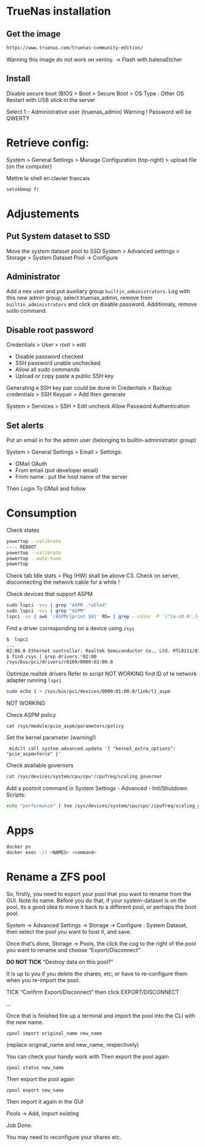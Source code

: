 # TrueNas installation

## Get the image

```bash
https://www.truenas.com/truenas-community-edition/
```

Warning this image do not work on ventoy.
-> Flash with balenaEtcher

## Install

Disable secure boot (BIOS > Boot > Secure Boot > OS Type : Other OS
Restart with USB stick in the server

Select 1 - Administrative user (truenas_admin)
Warning ! Password will be QWERTY



# Retrieve config:

System > General Settings > Manage Configuration (top-right) > upload file (on the computer)

Mettre le shell en clavier francais
```bash
setxkbmap fr
```


# Adjustements

## Put System dataset to SSD

Move the system dataset pool to SSD
System > Advanced settings > Storage > System Dataset Pool -> Configure

## Administrator

Add a nex user and put auxiliary group `builtin_administrators`.
Log with this new admin group, select truenas_admin, remove from `builtin_administrators` and click on disable password. Additionaly, remove sudo command.

## Disable root password

Credentials > User > root > edit

- Disable password checked
- SSH password unable unchecked
- Allow all sudo commands
- Upload or copy paste a public SSH key

Generating a SSH key pair could be done in Credentials > Backup credentials > SSH Keypair > Add then generate

System > Services > SSH > Edit uncheck Allow Password Authentication

## Set alerts

Put an email in for the admin user (belonging to builtin-administrator group)

System > General Settings > Email > Settings:
 - GMail OAuth
 - From email (put developer email)
 - From name : put the host name of the server

Then Login To GMail and follow



# Consumption

Check states
```bash
powertop --calibrate
---- REBOOT
powertop --calibrate
powertop --auto-tune
powertop
```
Check tab Idle stats > Pkg (HW) shall be above C3. Check on server, disconnecting the network cable for a while !

Check devices that support ASPM
```bash
sudo lspci -vvv | grep "ASPM .*abled"
sudo lspci -vvv | grep "ASPM"
lspci -vv | awk '/ASPM/{print $0}' RS= | grep --color -P '(^[a-z0-9:.]+|ASPM )'
```

Find a driver corresponding on a device using `/sys`
```bash
$  lspci
...
02:00.0 Ethernet controller: Realtek Semiconductor Co., Ltd. RTL8111/8168B PCI Express Gigabit Ethernet controller (rev 01)
$ find /sys | grep drivers.*02:00
/sys/bus/pci/drivers/r8169/0000:02:00.0
```

Optimize realtek drivers
Refer to script NOT WORKING
find ID of te network adapter running `lspci`
```bash
sudo echo 1 > /sys/bus/pci/devices/0000:01:00.0/link/l1_aspm
```
 NOT WORKING

Check ASPM policy
```
cat /sys/module/pcie_aspm/parameters/policy
```

Set the kernel parameter  (warning!)
```
 midclt call system.advanced.update '{ "kernel_extra_options": "pcie_aspm=force" }'
```

Check available governors
```bash
cat /sys/devices/system/cpu/cpu*/cpufreq/scaling_governor
```

Add a postinit command in System Settings - Advanced - Init/Shutdown Scripts:
```bash
echo "performance" | tee /sys/devices/system/cpu/cpu*/cpufreq/scaling_governor
```




# Apps
```bash
docker ps
docker exec -it <NAMES> <command>
```



# Rename a ZFS pool

So, firstly, you need to export your pool that you want to rename from the GUI. Note its name.
Before you do that, if your system-dataset is on the pool, its a good idea to move it back to a different pool, or perhaps the boot pool.

System → Advanced Settings → Storage → Configure : System Dataset, then select the pool you want to host it, and save.

Once that’s done,
Storage → Pools, the click the cog to the right of the pool you want to rename and choose “Export/Disconnect”

**DO NOT TICK** “Destroy data on this pool?”

It is up to you if you delete the shares, etc, or have to re-configure them when you re-import the pool.

TICK “Confirm Export/Disconnect” then click EXPORT/DISCONNECT

…

Once that is finished fire up a terminal and import the pool into the CLI with the new name.

```
zpool import original_name new_name
```

(replace original_name and new_name, respectively)

You can check your handy work with Then export the pool again
```
zpool status new_name
```

Then export the pool again
```
zpool export new_name
```

Then import it again in the GUI

Pools → Add, import existing

Job Done.

You may need to reconfigure your shares etc.

